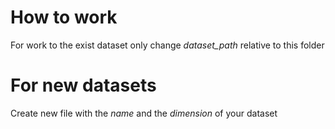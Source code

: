 # How to work
For work to the exist dataset only change *dataset_path* relative to this folder

# For new datasets
Create new file with the *name* and the *dimension* of your dataset
